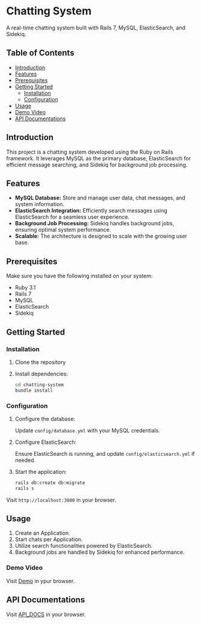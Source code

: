 # Chatting System

A real-time chatting system built with Rails 7, MySQL, ElasticSearch, and Sidekiq.

## Table of Contents

- [Introduction](#introduction)
- [Features](#features)
- [Prerequisites](#prerequisites)
- [Getting Started](#getting-started)
  - [Installation](#installation)
  - [Configuration](#configuration)
- [Usage](#usage)
- [Demo Video](#DemoVideo)
- [API Documentations](#APIDocumentations)


## Introduction

This project is a chatting system developed using the Ruby on Rails framework. It leverages MySQL as the primary database, ElasticSearch for efficient message searching, and Sidekiq for background job processing.

## Features

- **MySQL Database:** Store and manage user data, chat messages, and system information.
- **ElasticSearch Integration:** Efficiently search messages using ElasticSearch for a seamless user experience.
- **Background Job Processing:** Sidekiq handles background jobs, ensuring optimal system performance.
- **Scalable:** The architecture is designed to scale with the growing user base.

## Prerequisites

Make sure you have the following installed on your system:

- Ruby 3.1
- Rails 7
- MySQL
- ElasticSearch
- Sidekiq

## Getting Started

### Installation

1. Clone the repository

2. Install dependencies:

    ```bash
    cd chatting-system
    bundle install
    ```

### Configuration

1. Configure the database:

    Update `config/database.yml` with your MySQL credentials.

2. Configure ElasticSearch:

    Ensure ElasticSearch is running, and update `config/elasticsearch.yml` if needed.

3. Start the application:

    ```bash
    rails db:create db:migrate
    rails s
    ```

Visit `http://localhost:3000` in your browser.

## Usage

1. Create an Application.
2. Start chats per Application.
3. Utilize search functionalities powered by ElasticSearch.
4. Background jobs are handled by Sidekiq for enhanced performance.

### Demo Video
Visit [Demo](https://www.veed.io/view/a19f6ca4-6749-43c5-8727-bb1f8689caea?panel=share) in ypur browser.

## API Documentations

Visit [API_DOCS](https://documenter.getpostman.com/view/31540918/2s9YkjANf1) in your browser. 
